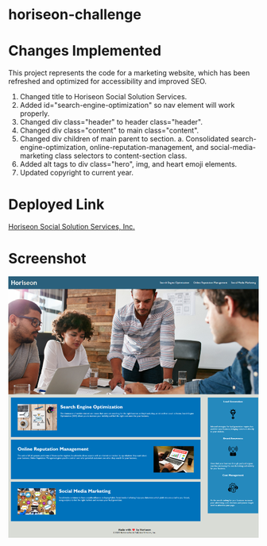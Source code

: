 # horiseon-challenge

# Changes Implemented

This project represents the code for a marketing website, which has been refreshed and optimized for accessibility and improved SEO.

1. Changed title to Horiseon Social Solution Services.
2. Added id="search-engine-optimization" so nav element will work properly.
3. Changed div class="header" to header class="header".
4. Changed div class="content" to main class="content".
5. Changed div children of main parent to section.
    a. Consolidated search-engine-optimization, online-reputation-management, and social-media-marketing class selectors to content-section class.
6. Added alt tags to div class="hero", img, and heart emoji elements. 
7. Updated copyright to current year.

# Deployed Link

[Horiseon Social Solution Services, Inc.](https://ejseader.github.io/horiseon-challenge)

# Screenshot

![Horiseon Screenshot](/assets/images/horiseon-screenshot.png)

